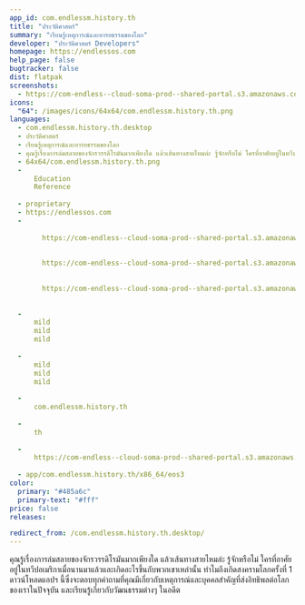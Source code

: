 ```yaml
---
app_id: com.endlessm.history.th
title: "ประวัติศาสตร์"
summary: "เรียนรู้เหตุการณ์และอารยธรรมของโลก"
developer: "ประวัติศาสตร์ Developers"
homepage: https://endlessos.com
help_page: false
bugtracker: false
dist: flatpak
screenshots:
  - https://com-endless--cloud-soma-prod--shared-portal.s3.amazonaws.com/apps.276.screenshots.79b87ce4-9011-47e2-af68-63548942d0e8_201810231939592828.png
icons:
  "64": /images/icons/64x64/com.endlessm.history.th.png
languages:
  - com.endlessm.history.th.desktop
  - ประวัติศาสตร์
  - เรียนรู้เหตุการณ์และอารยธรรมของโลก
  - คุณรู้เรื่องการล่มสลายของจักรวรรดิโรมันมากเพียงใด แล้วเส้นทางสายไหมล่ะ รู้จักหรือไม่ ใครที่อาศัยอยู่ในทวีปอเมริกาเมื่อนานมาแล้วและเกิดอะไรขึ้นกับพวกเขาเหล่านั้น ทำไมถึงเกิดสงครามโลกครั้งที่ 1 ดาวน์โหลดแอปฯ นี้ซึ่งจะตอบทุกคำถามที่คุณมีเกี่ยวกับเหตุการณ์และบุคคลสำคัญที่ส่งอิทธิพลต่อโลกของเราในปัจจุบัน และเรียนรู้เกี่ยวกับวัฒนธรรมต่างๆ ในอดีต
  - 64x64/com.endlessm.history.th.png
  - 
      Education
      Reference
    
  - proprietary
  - https://endlessos.com
  - 
      
        https://com-endless--cloud-soma-prod--shared-portal.s3.amazonaws.com/apps.276.screenshots.79b87ce4-9011-47e2-af68-63548942d0e8_201810231939592828.png
      
      
        https://com-endless--cloud-soma-prod--shared-portal.s3.amazonaws.com/apps.276.screenshots.d8ef011d-789b-45d2-8e4d-9d8bd5cdbd63_201810231939592828.png
      
      
        https://com-endless--cloud-soma-prod--shared-portal.s3.amazonaws.com/apps.276.screenshots.75ea2511-22bb-4e9d-9357-b474c5df4942_201810231939592828.png
      
    
  - 
      mild
      mild
      mild
    
  - 
      mild
      mild
      mild
    
  - 
      com.endlessm.history.th
    
  - 
      th
    
  - 
      https://com-endless--cloud-soma-prod--shared-portal.s3.amazonaws.com/app.1257.appCenterThumbnail.31faf0ba-4c06-4f22-9484-c1889e6c6f28_201810231939022323.jpg
    
  - app/com.endlessm.history.th/x86_64/eos3
color:
  primary: "#485a6c"
  primary-text: "#fff"
price: false
releases:

redirect_from: /com.endlessm.history.th.desktop/
---
```


<p>คุณรู้เรื่องการล่มสลายของจักรวรรดิโรมันมากเพียงใด แล้วเส้นทางสายไหมล่ะ รู้จักหรือไม่ ใครที่อาศัยอยู่ในทวีปอเมริกาเมื่อนานมาแล้วและเกิดอะไรขึ้นกับพวกเขาเหล่านั้น ทำไมถึงเกิดสงครามโลกครั้งที่ 1 ดาวน์โหลดแอปฯ นี้ซึ่งจะตอบทุกคำถามที่คุณมีเกี่ยวกับเหตุการณ์และบุคคลสำคัญที่ส่งอิทธิพลต่อโลกของเราในปัจจุบัน และเรียนรู้เกี่ยวกับวัฒนธรรมต่างๆ ในอดีต</p>
